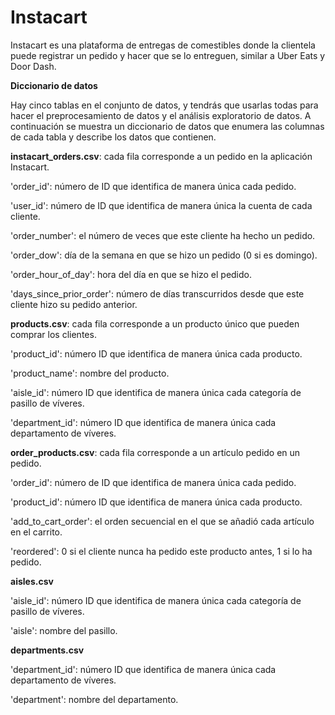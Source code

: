 # Instacart
Instacart es una plataforma de entregas de comestibles donde la clientela puede registrar un pedido y hacer que se lo entreguen, similar a Uber Eats y Door Dash. 

**Diccionario de datos**

Hay cinco tablas en el conjunto de datos, y tendrás que usarlas todas para hacer el preprocesamiento de datos y el análisis exploratorio de datos. A continuación se muestra un diccionario de datos que enumera las columnas de cada tabla y describe los datos que contienen.

**instacart_orders.csv**: cada fila corresponde a un pedido en la aplicación Instacart.

'order_id': número de ID que identifica de manera única cada pedido.

'user_id': número de ID que identifica de manera única la cuenta de cada cliente.

'order_number': el número de veces que este cliente ha hecho un pedido.

'order_dow': día de la semana en que se hizo un pedido (0 si es domingo).

'order_hour_of_day': hora del día en que se hizo el pedido.

'days_since_prior_order': número de días transcurridos desde que este cliente hizo su pedido anterior.

**products.csv**: cada fila corresponde a un producto único que pueden comprar los clientes.

'product_id': número ID que identifica de manera única cada producto.

'product_name': nombre del producto.

'aisle_id': número ID que identifica de manera única cada categoría de pasillo de víveres.

'department_id': número ID que identifica de manera única cada departamento de víveres.

**order_products.csv**: cada fila corresponde a un artículo pedido en un pedido.

'order_id': número de ID que identifica de manera única cada pedido.

'product_id': número ID que identifica de manera única cada producto.

'add_to_cart_order': el orden secuencial en el que se añadió cada artículo en el carrito.

'reordered': 0 si el cliente nunca ha pedido este producto antes, 1 si lo ha pedido.

**aisles.csv**

'aisle_id': número ID que identifica de manera única cada categoría de pasillo de víveres.

'aisle': nombre del pasillo.

**departments.csv**

'department_id': número ID que identifica de manera única cada departamento de víveres.

'department': nombre del departamento.
